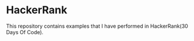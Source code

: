 # HackerRank


This repository contains examples that I have performed in HackerRank(30 Days Of Code).
